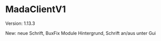 # MadaClientV1

Version: 1.13.3

New: neue Schrift, BuxFix Module Hintergrund, Schrift an/aus unter Gui
